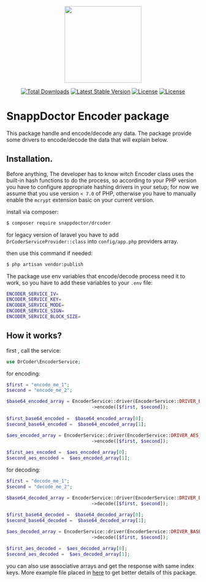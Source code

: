<p align="center"><a href="https://snapp.doctor" target="_blank"><img src="https://snapp.doctor/static/media/snap_header.81dda777.png" width="200"></a></p>
<p align="center">
<a href="https://packagist.org/packages/snappdoctor/drcoder"><img src="https://poser.pugx.org/snappdoctor/drcoder/d/total.svg" alt="Total Downloads"></a>
<a href="https://packagist.org/packages/snappdoctor/drcoder"><img src="https://poser.pugx.org/snappdoctor/drcoder/v/stable.svg" alt="Latest Stable Version"></a>
<a href="https://packagist.org/packages/snappdoctor/drcoder"><img src="https://poser.pugx.org/snappdoctor/drcoder/license.svg" alt="License"></a>
<a href="https://packagist.org/packages/snappdoctor/drcoder"><img src="https://poser.pugx.org/snappdoctor/drcoder/composerlock" alt="License"></a>
</p>

# SnappDoctor Encoder package

This package handle and encode/decode any data.
The package provide some drivers to encode/decode the data that will explain below.

## Installation.

Before anything, The developer has to know witch Encoder class 
uses the built-in hash functions to do the process, so according
to your PHP version you have to configure appropriate hashing drivers in your setup;
for now we assume that you use version `< 7.0` of PHP, otherwise you have to manually enable the `mcrypt` extension
basic on your current version.

install via composer: 

```bash
$ composer require snappdoctor/drcoder
```

for legacy version of laravel you have to add ``DrCoderServiceProvider::class`` into ```config/app.php``` providers array.

then use this command if needed:

```bash
$ php artisan vendor:publish
```

The package use env variables that encode/decode process need it to work, so you have to add these variables to your `.env` file:

```bash
ENCODER_SERVICE_IV=
ENCODER_SERVICE_KEY=
ENCODER_SERVICE_MODE=
ENCODER_SERVICE_SIGN=
ENCODER_SERVICE_BLOCK_SIZE=
```

## How it works?

first , call the service:

```php
use DrCoder\EncoderService;
```

for encoding:

```php
$first = "encode_me_1";
$second = "encode_me_2";

$base64_encoded_array = EncoderService::driver(EncoderService::DRIVER_BASE64)
                               ->encode([$first, $second]);
                               
$first_base64_encoded =  $base64_encoded_array[0];
$second_base64_encoded =  $base64_encoded_array[1];

$aes_encoded_array = EncoderService::driver(EncoderService::DRIVER_AES_SSL)
                               ->encode([$first, $second]);
                               
$first_aes_encoded =  $aes_encoded_array[0];
$second_aes_encoded =  $aes_encoded_array[1];
```

for decoding:

```php
$first = "decode_me_1";
$second = "decode_me_2";

$base64_decoded_array = EncoderService::driver(EncoderService::DRIVER_BASE64)
                               ->decode([$first, $second]);
                               
$first_base64_decoded =  $base64_decoded_array[0];
$second_base64_decoded =  $base64_decoded_array[1];

$aes_decoded_array = EncoderService::driver(EncoderService::DRIVER_BASE64)
                               ->decode([$first, $second]);

$first_aes_decoded =  $aes_decoded_array[0];
$second_aes_decoded =  $aes_decoded_array[1];
```

you can also use associative arrays and get the response with same index keys.
More example file placed in [here](Examples) to get better details of this package.
